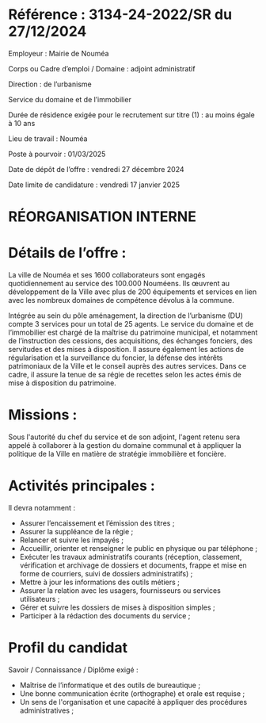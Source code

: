 # Référence : 3134-24-2022/SR du 27/12/2024

Employeur : Mairie de Nouméa

Corps ou Cadre d’emploi / Domaine : adjoint administratif

Direction : de l’urbanisme

Service du domaine et de l’immobilier

Durée de résidence exigée pour le recrutement sur titre (1) : au moins égale à 10 ans

Lieu de travail : Nouméa

Poste à pourvoir : 01/03/2025

Date de dépôt de l’offre : vendredi 27 décembre 2024

Date limite de candidature : vendredi 17 janvier 2025

# RÉORGANISATION INTERNE

# Détails de l’offre :

La ville de Nouméa et ses 1600 collaborateurs sont engagés quotidiennement au service des 100.000 Nouméens. Ils œuvrent au développement de la Ville avec plus de 200 équipements et services en lien avec les nombreux domaines de compétence dévolus à la commune.

Intégrée au sein du pôle aménagement, la direction de l’urbanisme (DU) compte 3 services pour un total de 25 agents. Le service du domaine et de l’immobilier est chargé de la maîtrise du patrimoine municipal, et notamment de l’instruction des cessions, des acquisitions, des échanges fonciers, des servitudes et des mises à disposition. Il assure également les actions de régularisation et la surveillance du foncier, la défense des intérêts patrimoniaux de la Ville et le conseil auprès des autres services. Dans ce cadre, il assure la tenue de sa régie de recettes selon les actes émis de mise à disposition du patrimoine.

# Missions :

Sous l'autorité du chef du service et de son adjoint, l'agent retenu sera appelé à collaborer à la gestion du domaine communal et à appliquer la politique de la Ville en matière de stratégie immobilière et foncière.

# Activités principales :

Il devra notamment :

- Assurer l’encaissement et l’émission des titres ;
- Assurer la suppléance de la régie ;
- Relancer et suivre les impayés ;
- Accueillir, orienter et renseigner le public en physique ou par téléphone ;
- Exécuter les travaux administratifs courants (réception, classement, vérification et archivage de dossiers et documents, frappe et mise en forme de courriers, suivi de dossiers administratifs) ;
- Mettre à jour les informations des outils métiers ;
- Assurer la relation avec les usagers, fournisseurs ou services utilisateurs ;
- Gérer et suivre les dossiers de mises à disposition simples ;
- Participer à la rédaction des documents du service ;

# Profil du candidat

Savoir / Connaissance / Diplôme exigé :

- Maîtrise de l’informatique et des outils de bureautique ;
- Une bonne communication écrite (orthographe) et orale est requise ;
- Un sens de l'organisation et une capacité à appliquer des procédures administratives ;